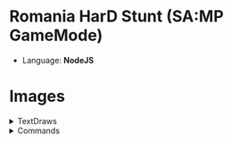 # Romania HarD Stunt (SA:MP GameMode)
- Language: **NodeJS**

# Images

<details> 
    <summary>TextDraws</summary>
    <br><br>
    <details>
        <summary>Connect</summary>
        <img src="https://i.imgur.com/tPOduxY.png">
    </details>
    <details>
        <summary>Spawn</summary>
        <img src="https://i.imgur.com/MDa35SA.png">
    </details>
    <details>
        <summary>Logs</summary>
        <img src="https://i.imgur.com/ZkUuGSU.png">
    </details>
    <br><br>
</details>

<details> 
    <summary>Commands</summary>
    <br><br>
    <details>
        <summary>/Cmds</summary>
        <img src="https://i.imgur.com/Wu6D3fj.png"><br>
        <img src="https://i.imgur.com/9FSBO3m.png"><br>
        <img src="https://i.imgur.com/EDy8sbm.png">
    </details>
    <details>
        <summary>/CreateClan</summary>
        <img src="https://i.imgur.com/G9a9hs9.png"><br>
        <img src="https://i.imgur.com/cctJFmG.png"><br>
        <img src="https://i.imgur.com/PCxDnHA.png"><br>
        <img src="https://i.imgur.com/DYwvMGr.png"><br>
        <img src="https://i.imgur.com/jXaixdu.png"><br>
        <img src="https://i.imgur.com/qsTNXVV.png"><br>
        <img src="https://i.imgur.com/koPDE43.png"><br>
        <img src="https://i.imgur.com/T65Mavd.png"><br>
        <img src="https://i.imgur.com/cfgO3aN.png"><br>
        <img src="https://i.imgur.com/XkD2iz7.png"><br>
        <img src="https://i.imgur.com/uxzrkXX.png">
    </details>
    <details>
        <summary>/Stats</summary>
        <img src="https://i.imgur.com/6FGtuRt.png">
    </details>
    <details>
        <summary>/vCmds</summary>
        <img src="https://i.imgur.com/U9g4KMn.png">
    </details>
    <details>
        <summary>/aCmds</summary>
        <img src="https://i.imgur.com/HKVEUe0.png">
    </details>
    <details>
        <summary>/aStats</summary>
        <img src="https://i.imgur.com/nrJurXJ.png">
    </details>
    <details>
        <summary>/sPassword</summary>
        <img src="https://i.imgur.com/MHThkY9.png"><br>
        <img src="https://i.imgur.com/yl9ipCf.png">
    </details>
    <details>
        <summary>/Anim list</summary>
        <img src="https://i.imgur.com/PFofSvx.png">
    </details>
    <details>
        <summary>/Admins</summary>
        <img src="https://i.imgur.com/mBJVvZj.png">
    </details>
    <details>
        <summary>/Vips</summary>
        <img src="https://i.imgur.com/NtHbaAM.png">
    </details>
    <br><br>
</details>